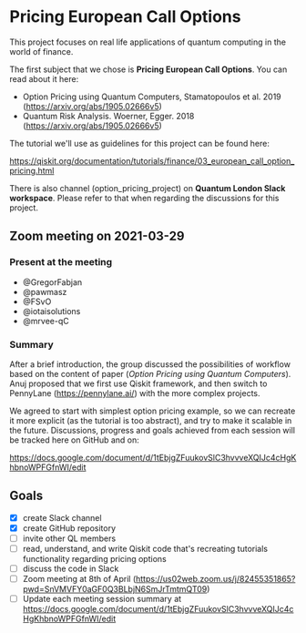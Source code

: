 # Pricing European Call Options

This project focuses on real life applications of quantum computing in the world of finance.

The first subject that we chose is **Pricing European Call Options**. You can read about it here:

- Option Pricing using Quantum Computers, Stamatopoulos et al. 2019 (<https://arxiv.org/abs/1905.02666v5>)
- Quantum Risk Analysis. Woerner, Egger. 2018 (<https://arxiv.org/abs/1905.02666v5>)

The tutorial we'll use as guidelines for this project can be found here:

<https://qiskit.org/documentation/tutorials/finance/03_european_call_option_pricing.html>

There is also channel (option_pricing_project) on **Quantum London Slack workspace**. Please refer to that when regarding the discussions for this project.

## Zoom meeting on 2021-03-29

### Present at the meeting

- @GregorFabjan
- @pawmasz
- @FSvO
- @iotaisolutions
- @mrvee-qC

### Summary

After a brief introduction, the group discussed the possibilities of workflow based on the content of paper (*Option Pricing using Quantum Computers*). Anuj proposed that we first use Qiskit framework, and then switch to PennyLane (<https://pennylane.ai/>) with the more complex projects.

We agreed to start with simplest option pricing example, so we can recreate it more explicit (as the tutorial is too abstract), and try to make it scalable in the future. Discussions, progress and goals achieved from each session will be tracked here on GitHub and on:

<https://docs.google.com/document/d/1tEbjgZFuukovSlC3hvvveXQIJc4cHgKhbnoWPFGfnWI/edit>

## Goals

- [x] create Slack channel
- [x] create GitHub repository
- [ ] invite other QL members
- [ ] read, understand, and write Qiskit code that's recreating tutorials functionality regarding pricing options
- [ ] discuss the code in Slack
- [ ] Zoom meeting at 8th of April (<https://us02web.zoom.us/j/82455351865?pwd=SnVMVFY0aGF0Q3BLbjN6SmJrTmtmQT09>)
- [ ] Update each meeting session summary at https://docs.google.com/document/d/1tEbjgZFuukovSlC3hvvveXQIJc4cHgKhbnoWPFGfnWI/edit
